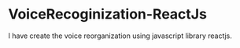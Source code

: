 # VoiceRecoginization-ReactJs
I have create the voice reorganization using javascript library reactjs.
